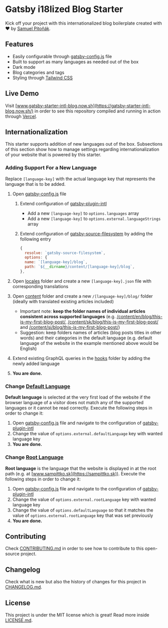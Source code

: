 # Gatsby i18lized Blog Starter

Kick off your project with this internationalized blog boilerplate created with ❤️ by [Samuel Pitoňák](https://twitter.com/sampittko).

## Features

- Easily configurable through [gatsby-config.js](https://github.com/sampittko/gatsby-starter-intl-blog/blob/master/gatsby-config.js) file
- Built to support as many languages as needed out of the box
- Dark mode
- Blog categories and tags
- Styling through [Tailwind CSS](https://tailwindcss.com/)

## Live Demo

Visit [www.gatsby-starter-intl-blog.now.sh](https://gatsby-starter-intl-blog.now.sh/) in order to see this repository compiled and running in action through [Vercel](https://vercel.com).

## Internationalization

This starter supports addition of new languages out of the box. Subsections of this section show how to manage settings regarding internationalization of your website that is powered by this starter.

### Adding Support For a New Language

Replace `[language-key]` with the actual language key that represents the language that is to be added.

1. Open [gatsby-config.js](https://github.com/sampittko/gatsby-starter-intl-blog/blob/master/gatsby-config.js) file
   1. Extend configuration of <u>gatsby-plugin-intl</u>
      - Add a new `[language-key]` to `options.languages` array
      - Add a new `[language-key]` to `options.external.languageStrings` array
      
   2. Extend configuration of <u>gatsby-source-filesystem</u> by adding the following entry

        ```javascript
        {
          resolve: `gatsby-source-filesystem`,
          options: {
          name: `[language-key]/blog`,
          path: `${__dirname}/content/[language-key]/blog`,
        },
        ```

2. Open [locales](https://github.com/sampittko/gatsby-starter-intl-blog/blob/master/src/locales/) folder and create a new `[language-key].json` file with corresponding translations

3. Open [content](https://github.com/sampittko/gatsby-starter-intl-blog/blob/master/content/) folder and create a new `/[language-key]/blog/` folder (ideally with translated existing articles included)

   - Important note: **keep the folder names of individual articles consistent across supported languages** (e.g. <u>/content/en/blog/this-is-my-first-blog-post/</u>, <u>/content/sk/blog/this-is-my-first-blog-post/</u> and <u>/content/si/blog/this-is-my-first-blog-post/</u>)
   - Suggestion: keep folders names of articles (blog posts titles in other words) and their categories in the default language (e.g. default language of the website in the example mentioned above would be English)

4. Extend existing GraphQL queries in the [hooks](https://github.com/sampittko/gatsby-starter-intl-blog/blob/master/src/hooks/) folder by adding the newly added language

5. **You are done.**

### Change <u>Default Language</u>

**Default language** is selected at the very first load of the website if the browser language of a visitor does not match any of the supported languages or it cannot be read correctly. Execute the following steps in order to change it:

1. Open [gatsby-config.js](https://github.com/sampittko/gatsby-starter-intl-blog/blob/master/gatsby-config.js) file and navigate to the configuration of <u>gatsby-plugin-intl</u>
2. Change the value of `options.external.defaultLanguage` key with wanted language key
3. **You are done.**

### Change <u>Root Language</u>

**Root language** is the language that the website is displayed in at the root path (e.g. at [www.sampittko.sk](https://sampittko.sk)). Execute the following steps in order to change it:

1. Open [gatsby-config.js](https://github.com/sampittko/gatsby-starter-intl-blog/blob/master/gatsby-config.js) file and navigate to the configuration of <u>gatsby-plugin-intl</u>
2. Change the value of `options.external.rootLanguage` key with wanted language key
3. Change the value of `options.defaultLanguage` so that it matches the value of  `options.external.rootLanguage` key that was set previously
4. **You are done.**

## Contributing

Check [CONTRIBUTING.md](https://github.com/sampittko/gatsby-starter-intl-blog/blob/master/CONTRIBUTING.md) in order to see how to contribute to this open-source project.

## Changelog

Check what is new but also the history of changes for this project in [CHANGELOG.md](https://github.com/sampittko/gatsby-starter-intl-blog/blob/master/CHANGELOG.md).

## License

This project is under the MIT license which is great! Read more inside [LICENSE.md](https://github.com/sampittko/gatsby-starter-intl-blog/blob/master/LICENSE.md).
